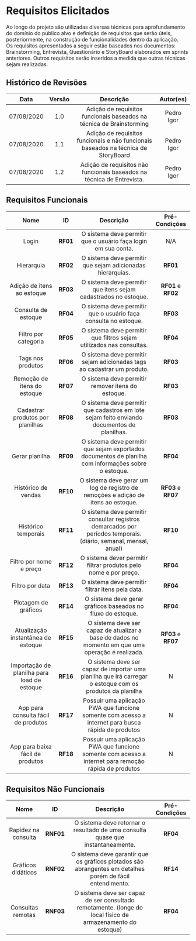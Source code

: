 # Requisitos Elicitados

Ao longo do projeto são utilizadas diversas técnicas para aprofundamento do domínio do público alvo e definição de requisitos que serão úteis, posteriormente, na construção de funcionalidades dentro da aplicação.<br>
Os requisitos apresentados a seguir estão baseados nos documentos: Brainstorming, Entrevista, Questionário e StoryBoard elaborados em sprints anteriores. Outros requisitos serão inseridos a medida que outras técnicas sejam realizadas.<br>

## Histórico de Revisões

|    Data    | Versão |                                     Descrição                                      | Autor(es)  |
| :--------: | :----: | :--------------------------------------------------------------------------------: | :--------: |
| 07/08/2020 |  1.0   |        Adição de requisitos funcionais baseados na técnica de Brainstorming        | Pedro Igor |
| 07/08/2020 |  1.1   | Adição de requisitos funcionais e não funcionais baseados na técnica de StoryBoard | Pedro Igor |
| 07/08/2020 |  1.2   |       Adição de requisitos não funcionais baseados na técnica de Entrevista.       | Pedro Igor |

## Requisitos Funcionais

|                    Nome                     |    ID    |                                                    Descrição                                                    |    Pré-Condições    |
| :-----------------------------------------: | :------: | :-------------------------------------------------------------------------------------------------------------: | :-----------------: |
|                    Login                    | **RF01** |                         O sistema deve permitir que o usuário faça login em sua conta.                          |         N/A         |
|                 Hierarquia                  | **RF02** |                           O sistema deve permitir que sejam adicionadas hierarquias.                            |      **RF01**       |
|         Adição de itens ao estoque          | **RF03** |                         O sistema deve permitir que itens sejam cadastrados no estoque.                         | **RF01** e **RF02** |
|             Consulta de estoque             | **RF04** |                         O sistema deve permitir que o usuário faça consulta no estoque.                         |      **RF03**       |
|            Filtro por categoria             | **RF05** |                       O sistema deve permitir que filtros sejam utilizados nas consultas.                       |      **RF04**       |
|              Tags nos produtos              | **RF06** |                     O sistema deve permitir sejam adicionadas tags ao cadastrar um produto.                     |      **RF03**       |
|         Remoção de itens do estoque         | **RF07** |                                O sistema deve permitir remover itens do estoque.                                |      **RF03**       |
|      Cadastrar produtos por planilhas       | **RF08** |           O sistema deve permitir que cadastros em lote sejam feito enviando documentos de planilhas.           |      **RF03**       |
|               Gerar planilha                | **RF09** |      O sistema deve permitir que sejam exportados documentos de planilha com informações sobre o estoque.       |      **RF04**       |
|             Histórico de vendas             | **RF10** |                O sistema deve gerar um log de registro de remoções e adição de itens ao estoque.                | **RF03** e **RF07** |
|             Histórico temporais             | **RF11** | O sistema deve permitir consultar registros demarcados por períodos temporais. (diário, semanal, mensal, anual) |      **RF10**       |
|           Filtro por nome e preço           | **RF12** |                        O sistema dever permitir filtrar produtos pelo nome e por preço.                         |      **RF04**       |
|               Filtro por data               | **RF13** |                                O sistema deve permitir filtrar itens pela data.                                 |      **RF04**       |
|            Plotagem de gráficos             | **RF14** |                           O sistema deve gerar gráficos baseados no fluxo do estoque.                           |      **RF04**       |
|     Atualização instantânea de estoque      | **RF15** |        O sistema deve ser capaz de atualizar a base de dados no momento em que uma operação é realizada.        | **RF03** e **RF07** |
| Importação de planilha para load de estoque | **RF16** |    O sistema deve ser capaz de importar uma planilha que irá carregar o estoque com os produtos da planilha     |          N          |
|     App para consulta fácil de produtos     | **RF17** |       Possuir uma aplicação PWA que funcione somente com acesso a internet para busca rápida de produtos        |          N          |
|      App para baixa fácil de produtos       | **RF18** |      Possuir uma aplicação PWA que funcione somente com acesso a internet para remoção rápida de produtos       |          N          |

## Requisitos Não Funcionais

|        Nome         |    ID     |                                                  Descrição                                                  | Pré-Condições |
| :-----------------: | :-------: | :---------------------------------------------------------------------------------------------------------: | :-----------: |
| Rapidez na consulta | **RNF01** |               O sistema deve retornar o resultado de uma consulta quase que instantaneamente.               |   **RF04**    |
| Gráficos didáticos  | **RNF02** |  O sistema deve garantir que os gráficos plotados são abrangentes em detalhes porém de fácil entendimento.  |   **RF14**    |
|  Consultas remotas  | **RNF03** | O sistema deve ser capaz de ser consultado remotamente. (longe do local físico de armazenamento do estoque) |   **RF04**    |
